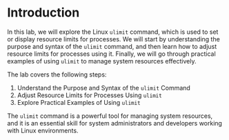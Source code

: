 # Introduction

In this lab, we will explore the Linux `ulimit` command, which is used to set or display resource limits for processes. We will start by understanding the purpose and syntax of the `ulimit` command, and then learn how to adjust resource limits for processes using it. Finally, we will go through practical examples of using `ulimit` to manage system resources effectively.

The lab covers the following steps:

1. Understand the Purpose and Syntax of the `ulimit` Command
2. Adjust Resource Limits for Processes Using `ulimit`
3. Explore Practical Examples of Using `ulimit`

The `ulimit` command is a powerful tool for managing system resources, and it is an essential skill for system administrators and developers working with Linux environments.
